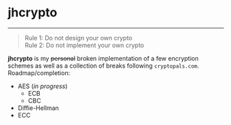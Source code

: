 # jhcrypto

---

> Rule 1: Do not design your own crypto  
> Rule 2: Do not implement your own crypto

**jhcrypto** is my ~~personal~~ broken implementation of a few encryption schemes as well as a collection of breaks following `cryptopals.com`. Roadmap/completion:

* AES (*in progress*)
    * ECB
    * CBC
* Diffie-Hellman
* ECC
